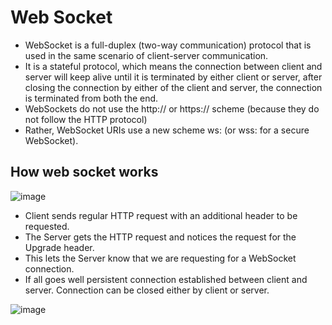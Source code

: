 # Web Socket
- WebSocket is a full-duplex (two-way communication) protocol that is used in the same scenario of client-server communication.
- It is a stateful protocol, which means the connection between client and server will keep alive until it is terminated by either client or server, after closing the connection by either of the client and server, the connection is terminated from both the end.
- WebSockets do not use the http:// or https:// scheme (because they do not follow the HTTP protocol)
- Rather, WebSocket URIs use a new scheme ws: (or wss: for a secure WebSocket).
## How web socket works
![image](https://github.com/pratt0007/TIL/assets/100209212/d6c14fa5-264c-4626-a320-2c4c609e752f)
- Client sends regular HTTP request with an additional header to be requested.
- The Server gets the HTTP request and notices the request for the Upgrade header.
- This lets the Server know that we are requesting for a WebSocket connection.
- If all goes well persistent connection established between client and server. Connection can be closed either by client or server.

![image](https://github.com/pratt0007/TIL/assets/100209212/62480d24-beb8-4ccc-88ea-64f5cf8a2f45)
